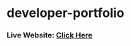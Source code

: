 # developer-portfolio
### Live Website: [Click Here](https://ahhhreza.github.io/devloper-portfolio/)
